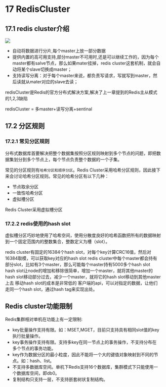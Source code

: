 # 17 RedisCluster

## 17.1 redis cluster介绍

![](http://cache410.oss-cn-beijing.aliyuncs.com/rediscluster.png)



- 自动将数据进行分片,每个master上放一部分数据
- 提供内置的高可用支持,部分master不可用时,还是可以继续工作的，因为每个master都有salve节点，那么如果mater挂掉，redis cluster这套机制，就会自动将某个slave切换成master；
- 支持读写分离：对于每个master来说，都负责写请求，写就写到master，然后读就从mater对应的slave去读；

redisCluster是Redis的官方分布式解决方案,解决了上一章提到的Redis主从模式的1,2,3缺陷

redisCluster = 多master+读写分离+sentinal



## 17.2 分区规则 

### 17.2.1 常见分区规则

分布式数据库首要解决把整个数据集按照分区规则映射到多个节点的问题，即把数据集划分到多个节点上，每个节点负责整个数据的一个子集。

常见的分区规则有`哈希分区和顺序分区`。Redis Cluster采用哈希分区规则，因此接下来会讨论哈希分区规则。常见的哈希分区有以下几种：

- 节点取余分区
- 一致性哈希分区
- 虚拟槽分区

Redis Cluster采用虚拟槽分区

### 17.2.2 redis使用的hash slot

虚拟槽分区巧妙地使用了哈希空间，使用分散度良好的哈希函数把所有的数据映射到一个固定范围内的整数集合，整数定义为槽（slot）。

redis cluster有固定的16384个hash slot，对每个key计算CRC16值，然后对16384取模，可以获取key对应的hash slot
redis cluster中每个master都会持有部分slot，比如有3个master，那么可能每个master持有5000多个hash slot
hash slot让node的增加和移除很简单，增加一个master，就将其他master的hash slot移动部分过去，减少一个master，就将它的hash slot移动到其他master上去
移动hash slot的成本是非常低的
客户端的api，可以对指定的数据，让他们走同一个hash slot，通过hash tag来实现出处。







## Redis cluster功能限制

Redis集群相对单机在功能上有一定限制:

- key批量操作支持有限。如：MSET,MGET，目前只支持具有相同slot值的key执行批量操作。
- key事务操作支持有限。支持多key在同一节点上的事务操作，不支持分布在多个节点的事务功能。
- key作为数据分区的最小粒度，因此不能将一个大的键值对象映射到不同的节点。如：hash、list。
- 不支持多数据库空间。单机下Redis支持16个数据库，集群模式下只能使用一个数据库空间，即db0。
- 复制结构只支持一层，不支持嵌套树状复制结构。

## 